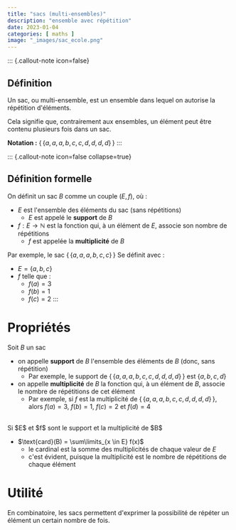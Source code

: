 ```yaml
---
title: "sacs (multi-ensembles)"
description: "ensemble avec répétition"
date: 2023-01-04
categories: [ maths ]
image: "_images/sac_ecole.png"
---
```



::: {.callout-note icon=false}
## Définition

Un sac, ou multi-ensemble, est un ensemble dans lequel on autorise la répétition d'éléments.

Cela signifie que, contrairement aux ensembles, un élément peut être contenu plusieurs fois dans un sac.

**Notation :** $\{\!\!\{ a, a, a, b, c, c, d, d, d, d \}\!\!\}$
:::


::: {.callout-note icon=false collapse=true}
## Définition formelle

On définit un sac $B$ comme un couple $(E, f)$, où :
 - $E$ est l'ensemble des éléments du sac (sans répétitions)
     - $E$ est appelé le **support** de $B$
 - $f : E \to \mathbb{N}$ est la fonction qui, à un élément de $E$, associe son nombre de répétitions 
     - $f$ est appelée la **multiplicité** de $B$

Par exemple, le sac $\{\!\!\{ a, a, a, b, c, c \}\!\!\}$
Se définit avec :
 - $E = \{ a, b, c \}$
 - $f$ telle que :
     - $f(a) = 3$
     - $f(b)=1$
     - $f(c)=2$
:::


# Propriétés

Soit $B$ un sac

 - on appelle **support** de $B$ l'ensemble des éléments de $B$ (donc, sans répétition)
     - Par exemple, le support de $\{\!\!\{ a, a, a, b, c, c, d, d, d, d \}\!\!\}$ est $\{ a, b, c, d \}$
 - on appelle **multiplicité** de $B$ la fonction qui, à un élément de $B$, associe le nombre de répétitions de cet élément
     - Par exemple, si $f$ est la multiplicité de $\{\!\!\{ a, a, a, b, c, c, d, d, d, d \}\!\!\}$, alors $f(a) = 3$, $f(b) = 1$, $f(c) = 2$ et $f(d)=4$

<br/>
Si $E$ et $f$ sont le support et la multiplicité de $B$

 -  $\text{card}(B) = \sum\limits_{x \in E} f(x)$
     - le cardinal est la somme des multiplicités de chaque valeur de $E$
     - c'est évident, puisque la multiplicité est le nombre de répétitions de chaque élément


# Utilité

En combinatoire, les sacs permettent d'exprimer la possibilité de répéter un élément un certain nombre de fois.



